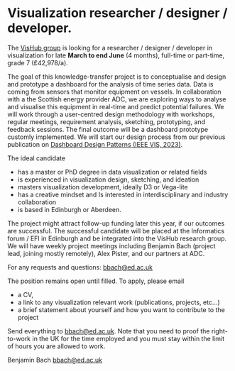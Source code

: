 # Visualization researcher / designer / developer. 

The [VisHub group](https://vishub.net) is looking for a researcher / designer / developer in visualization for late **March to end June** (4 months), full-time or part-time, grade 7 (£42,978/a).

The goal of this knowledge-transfer project is to conceptualise and design and prototype a dashboard for the analysis of time series data. Data is coming from sensors that monitor equipment on vessels. In collaboration with a the Scottish energy provider ADC, we are exploring ways to analyse and visualise this equipment in real-time and predict potential failures. We will work through a user-centred design methodology with workshops, regular meetings, requirement analysis, sketching, prototyping, and feedback sessions. The final outcome will be a dashboard prototype customly implemented. We will start our design process from our previous publication on [Dashboard Design Patterns (IEEE VIS, 2023)](https://scholar.google.ch/citations?view_op=view_citation&hl=en&user=dXbz4FgAAAAJ&cstart=20&pagesize=80&sortby=pubdate&citation_for_view=dXbz4FgAAAAJ:kRWSkSYxWN8C).

The ideal candidate 
* has a master or PhD degree in data visualization or related fields
* is experienced in visualization design, sketching, and ideation
* masters visualization development, ideally D3 or Vega-lite
* has a creative mindset and Is interested in interdisciplinary and industry collaboration 
* is based in Edinburgh or Aberdeen.

The project might attract follow-up funding later this year, if our outcomes are successful. The successful candidate will be placed at the Informatics forum / EFI in Edinburgh and be integrated into the VisHub research group. We will have weekly project meetings including Benjamin Bach (project lead, joining mostly remotely), Alex Pister, and our partners at ADC. 

For any requests and questions: bbach@ed.ac.uk

The position remains open until filled. To apply, please email 
* a CV, 
* a link to any visualization relevant work (publications, projects, etc...)
* a brief statement about yourself and how you want to contribute to the project

Send everything to [bbach@ed.ac.uk](mailto:bbach@ed.ac.uk). Note that you need to proof the right-to-work in the UK for the time employed and you must stay within the limit of hours you are allowed to work.

Benjamin Bach
bbach@ed.ac.uk


